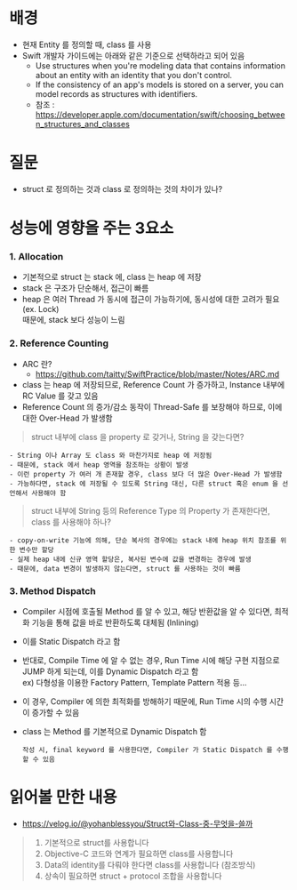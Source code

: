 # 배경
- 현재 Entity 를 정의할 때, class 를 사용
- Swift 개발자 가이드에는 아래와 같은 기준으로 선택하라고 되어 있음
  - Use structures when you're modeling data that contains information about an entity with an identity that you don't control.
  - If the consistency of an app's models is stored on a server, you can model records as structures with identifiers.
  - 참조 : https://developer.apple.com/documentation/swift/choosing_between_structures_and_classes 


# 질문
- struct 로 정의하는 것과 class 로 정의하는 것의 차이가 있나?


# 성능에 영향을 주는 3요소

### 1. Allocation
  - 기본적으로 struct 는 stack 에, class 는 heap 에 저장
  - stack 은 구조가 단순해서, 접근이 빠름
  - heap 은 여러 Thread 가 동시에 접근이 가능하기에, 동시성에 대한 고려가 필요 (ex. Lock) <br>
    때문에, stack 보다 성능이 느림

      
### 2. Reference Counting
  - ARC 란?
    - https://github.com/taitty/SwiftPractice/blob/master/Notes/ARC.md
  - class 는 heap 에 저장되므로, Reference Count 가 증가하고, Instance 내부에 RC Value 를 갖고 있음
  - Reference Count 의 증가/감소 동작이 Thread-Safe 를 보장해야 하므로, 이에 대한 Over-Head 가 발생함
  
> struct 내부에 class 을 property 로 갖거나, String 을 갖는다면?

    - String 이나 Array 도 class 와 마찬가지로 heap 에 저장됨
    - 때문에, stack 에서 heap 영역을 참조하는 상황이 발생
    - 이런 property 가 여러 개 존재할 경우, class 보다 더 많은 Over-Head 가 발생함
    - 가능하다면, stack 에 저장될 수 있도록 String 대신, 다른 struct 혹은 enum 을 선언해서 사용해야 함
      
> struct 내부에 String 등의 Reference Type 의 Property 가 존재한다면, class 를 사용해야 하나?

    - copy-on-write 기능에 의해, 단순 복사의 경우에는 stack 내에 heap 위치 참조를 위한 변수만 할당
    - 실제 heap 내에 신규 영역 할당은, 복사된 변수에 값을 변경하는 경우에 발생
    - 때문에, data 변경이 발생하지 않는다면, struct 를 사용하는 것이 빠름
    
      
### 3. Method Dispatch
  - Compiler 시점에 호출될 Method 를 알 수 있고, 해당 반환값을 알 수 있다면, 최적화 기능을 통해 값을 바로 반환하도록 대체됨 (Inlining)
  - 이를 Static Dispatch 라고 함
  - 반대로, Compile Time 에 알 수 없는 경우, Run Time 시에 해당 구현 지점으로 JUMP 하게 되는데, 이를 Dynamic Dispatch 라고 함<br>
    ex) 다형성을 이용한 Factory Pattern, Template Pattern 적용 등...
  - 이 경우, Compiler 에 의한 최적화를 방해하기 때문에, Run Time 시의 수행 시간이 증가할 수 있음
  - class 는 Method 를 기본적으로 Dynamic Dispatch 함

        작성 시, final keyword 를 사용한다면, Compiler 가 Static Dispatch 를 수행할 수 있음
        
# 읽어볼 만한 내용
- https://velog.io/@yohanblessyou/Struct와-Class-중-무엇을-쓸까

> 1. 기본적으로 struct를 사용합니다 <br>
> 2. Objective-C 코드와 연계가 필요하면 class를 사용합니다 <br>
> 3. Data의 identity를 다뤄야 한다면 class를 사용합니다 (참조방식) <br>
> 4. 상속이 필요하면 struct + protocol 조합을 사용합니다 <br>
